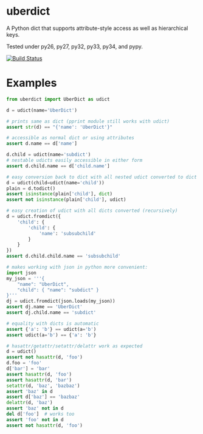 uberdict
========

A Python dict that supports attribute-style access as well as hierarchical keys.

Tested under py26, py27, py32, py33, py34, and pypy.

[![Build Status](https://travis-ci.org/eukaryote/uberdict.png?branch=master)](https://travis-ci.org/eukaryote/uberdict)


Examples
========

```python
from uberdict import UberDict as udict

d = udict(name='UberDict')

# prints same as dict (pprint module still works with udict)
assert str(d) == "{'name': 'UberDict'}"

# accessible as normal dict or using attributes
assert d.name == d['name']

d.child = udict(name='subdict')
# nestable udicts easily accessible in either form
assert d.child.name == d['child.name']

# easy conversion back to dict with all nested udict converted to dict
d = udict(child=udict(name='child'))
plain = d.todict()
assert isinstance(plain['child'], dict)
assert not isinstance(plain['child'], udict)

# easy creation of udict with all dicts converted (recursively)
d = udict.fromdict({
    'child': {
        'child': {
            'name': 'subsubchild'
        }
    }
})
assert d.child.child.name == 'subsubchild'

# makes working with json in python more convenient:
import json
my_json = '''{
    "name": "UberDict",
    "child": { "name": "subdict" }
}'''
dj = udict.fromdict(json.loads(my_json))
assert dj.name == 'UberDict'
assert dj.child.name == 'subdict'

# equality with dicts is automatic
assert {'a': 'b'} == udict(a='b')
assert udict(a='b') == {'a': 'b'}

# hasattr/getattr/setattr/delattr work as expected
d = udict()
assert not hasattr(d, 'foo')
d.foo = 'foo'
d['bar'] = 'bar'
assert hasattr(d, 'foo')
assert hasattr(d, 'bar')
setattr(d, 'baz', 'bazbaz')
assert 'baz' in d
assert d['baz'] == 'bazbaz'
delattr(d, 'baz')
assert 'baz' not in d
del d['foo']  # works too
assert 'foo' not in d
assert not hasattr(d, 'foo')
```
